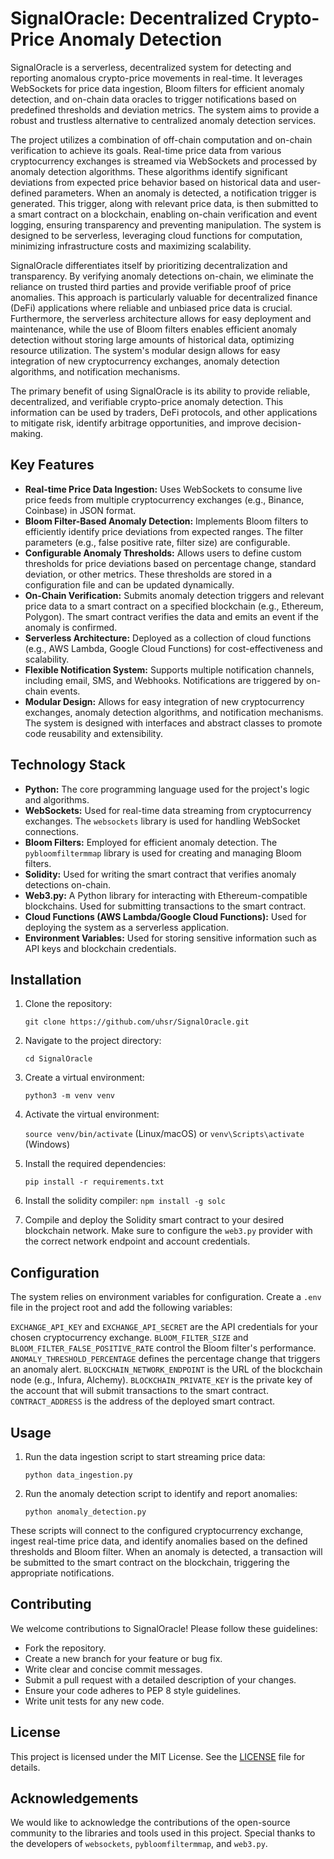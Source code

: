 # SignalOracle: Decentralized Crypto-Price Anomaly Detection

SignalOracle is a serverless, decentralized system for detecting and reporting anomalous crypto-price movements in real-time. It leverages WebSockets for price data ingestion, Bloom filters for efficient anomaly detection, and on-chain data oracles to trigger notifications based on predefined thresholds and deviation metrics. The system aims to provide a robust and trustless alternative to centralized anomaly detection services.

The project utilizes a combination of off-chain computation and on-chain verification to achieve its goals. Real-time price data from various cryptocurrency exchanges is streamed via WebSockets and processed by anomaly detection algorithms. These algorithms identify significant deviations from expected price behavior based on historical data and user-defined parameters. When an anomaly is detected, a notification trigger is generated. This trigger, along with relevant price data, is then submitted to a smart contract on a blockchain, enabling on-chain verification and event logging, ensuring transparency and preventing manipulation. The system is designed to be serverless, leveraging cloud functions for computation, minimizing infrastructure costs and maximizing scalability.

SignalOracle differentiates itself by prioritizing decentralization and transparency. By verifying anomaly detections on-chain, we eliminate the reliance on trusted third parties and provide verifiable proof of price anomalies. This approach is particularly valuable for decentralized finance (DeFi) applications where reliable and unbiased price data is crucial. Furthermore, the serverless architecture allows for easy deployment and maintenance, while the use of Bloom filters enables efficient anomaly detection without storing large amounts of historical data, optimizing resource utilization. The system's modular design allows for easy integration of new cryptocurrency exchanges, anomaly detection algorithms, and notification mechanisms.

The primary benefit of using SignalOracle is its ability to provide reliable, decentralized, and verifiable crypto-price anomaly detection. This information can be used by traders, DeFi protocols, and other applications to mitigate risk, identify arbitrage opportunities, and improve decision-making.

## Key Features

*   **Real-time Price Data Ingestion:** Uses WebSockets to consume live price feeds from multiple cryptocurrency exchanges (e.g., Binance, Coinbase) in JSON format.
*   **Bloom Filter-Based Anomaly Detection:** Implements Bloom filters to efficiently identify price deviations from expected ranges. The filter parameters (e.g., false positive rate, filter size) are configurable.
*   **Configurable Anomaly Thresholds:** Allows users to define custom thresholds for price deviations based on percentage change, standard deviation, or other metrics. These thresholds are stored in a configuration file and can be updated dynamically.
*   **On-Chain Verification:** Submits anomaly detection triggers and relevant price data to a smart contract on a specified blockchain (e.g., Ethereum, Polygon). The smart contract verifies the data and emits an event if the anomaly is confirmed.
*   **Serverless Architecture:** Deployed as a collection of cloud functions (e.g., AWS Lambda, Google Cloud Functions) for cost-effectiveness and scalability.
*   **Flexible Notification System:** Supports multiple notification channels, including email, SMS, and Webhooks. Notifications are triggered by on-chain events.
*   **Modular Design:** Allows for easy integration of new cryptocurrency exchanges, anomaly detection algorithms, and notification mechanisms. The system is designed with interfaces and abstract classes to promote code reusability and extensibility.

## Technology Stack

*   **Python:** The core programming language used for the project's logic and algorithms.
*   **WebSockets:** Used for real-time data streaming from cryptocurrency exchanges. The `websockets` library is used for handling WebSocket connections.
*   **Bloom Filters:** Employed for efficient anomaly detection. The `pybloomfiltermmap` library is used for creating and managing Bloom filters.
*   **Solidity:** Used for writing the smart contract that verifies anomaly detections on-chain.
*   **Web3.py:** A Python library for interacting with Ethereum-compatible blockchains. Used for submitting transactions to the smart contract.
*   **Cloud Functions (AWS Lambda/Google Cloud Functions):** Used for deploying the system as a serverless application.
*   **Environment Variables:** Used for storing sensitive information such as API keys and blockchain credentials.

## Installation

1.  Clone the repository:

    `git clone https://github.com/uhsr/SignalOracle.git`

2.  Navigate to the project directory:

    `cd SignalOracle`

3.  Create a virtual environment:

    `python3 -m venv venv`

4.  Activate the virtual environment:

    `source venv/bin/activate` (Linux/macOS) or `venv\Scripts\activate` (Windows)

5.  Install the required dependencies:

    `pip install -r requirements.txt`

6.  Install the solidity compiler:
    `npm install -g solc`

7.  Compile and deploy the Solidity smart contract to your desired blockchain network. Make sure to configure the `web3.py` provider with the correct network endpoint and account credentials.

## Configuration

The system relies on environment variables for configuration. Create a `.env` file in the project root and add the following variables:



`EXCHANGE_API_KEY` and `EXCHANGE_API_SECRET` are the API credentials for your chosen cryptocurrency exchange. `BLOOM_FILTER_SIZE` and `BLOOM_FILTER_FALSE_POSITIVE_RATE` control the Bloom filter's performance. `ANOMALY_THRESHOLD_PERCENTAGE` defines the percentage change that triggers an anomaly alert. `BLOCKCHAIN_NETWORK_ENDPOINT` is the URL of the blockchain node (e.g., Infura, Alchemy). `BLOCKCHAIN_PRIVATE_KEY` is the private key of the account that will submit transactions to the smart contract. `CONTRACT_ADDRESS` is the address of the deployed smart contract.

## Usage

1. Run the data ingestion script to start streaming price data:

   `python data_ingestion.py`

2. Run the anomaly detection script to identify and report anomalies:

   `python anomaly_detection.py`

These scripts will connect to the configured cryptocurrency exchange, ingest real-time price data, and identify anomalies based on the defined thresholds and Bloom filter. When an anomaly is detected, a transaction will be submitted to the smart contract on the blockchain, triggering the appropriate notifications.

## Contributing

We welcome contributions to SignalOracle! Please follow these guidelines:

*   Fork the repository.
*   Create a new branch for your feature or bug fix.
*   Write clear and concise commit messages.
*   Submit a pull request with a detailed description of your changes.
*   Ensure your code adheres to PEP 8 style guidelines.
*   Write unit tests for any new code.

## License

This project is licensed under the MIT License. See the [LICENSE](https://github.com/uhsr/SignalOracle/blob/main/LICENSE) file for details.

## Acknowledgements

We would like to acknowledge the contributions of the open-source community to the libraries and tools used in this project. Special thanks to the developers of `websockets`, `pybloomfiltermmap`, and `web3.py`.